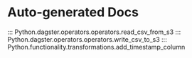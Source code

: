 # Auto-generated Docs

::: Python.dagster.operators.operators.read_csv_from_s3
::: Python.dagster.operators.operators.write_csv_to_s3
::: Python.functionality.transformations.add_timestamp_column